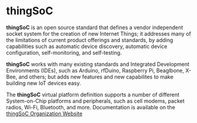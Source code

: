 # thingSoC

**thingSoC** is an open source standard that defines a
vendor independent socket system for the creation of new Internet Things;
it addresses many of the limitations of current product offerings
and standards, by adding capabilities such as automatic device discovery, 
automatic device configuration, self-monitoring, and self-testing. 

**thingSoC** works with many existing standards and Integrated Development Environments (IDEs),
such as Arduino, rfDuino, Raspberry Pi, Beaglbone, X-Bee, and others;
but adds  new features and new capabilites to make building new IoT devices easy.

The **thingSoC** virtual platform definition supports a number of different System-on-Chip platforms and peripherals,
such as cell modems, packet radios, Wi-Fi, Bluetooth, and more. 
Documentation is available on the [thingSoC Organization Website](http://thingSoC.github.io)


